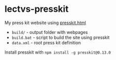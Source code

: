 # lectvs-presskit

My press kit website using [presskit.html](https://github.com/pixelnest/presskit.html)

- `build/` - output folder with webpages
- `build.bat` - script to build the site using presskit
- `data.xml` - root press kit definition

Install presskit with `npm install -g presskit@0.13.0`
